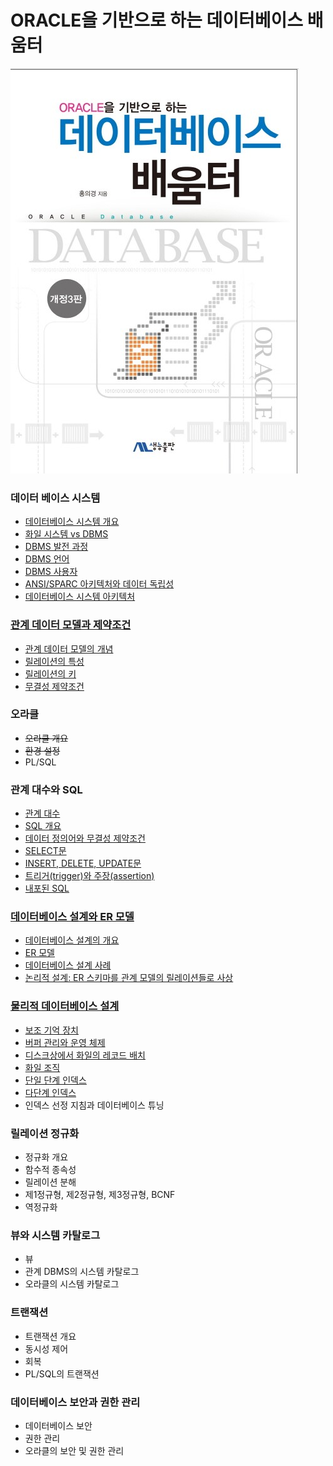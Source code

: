 # ORACLE을 기반으로 하는 데이터베이스 배움터

![title.jpg](./image/title.jpg)



### 데이터 베이스 시스템

- [데이터베이스 시스템 개요](./1-1.md)
- [화일 시스템 vs DBMS](./1-2.md)
- [DBMS 발전 과정](./1-3.md)
- [DBMS 언어](./1-4.md)
- [DBMS 사용자](./1-5.md)
- [ANSI/SPARC 아키텍처와 데이터 독립성](./1-6.md)
- [데이터베이스 시스템 아키텍처](./1-7.md)

### [관계 데이터 모델과 제약조건](./2-0.md)

- [관계 데이터 모델의 개념](./2-1.md)
- [릴레이션의 특성](./2-2.md)
- [릴레이션의 키](./2-3.md)
- [무결성 제약조건](./2-4.md)

### 오라클

- ~~오라클 개요~~
- ~~환경 설정~~
- PL/SQL

### 관계 대수와 SQL

- [관계 대수](./4-1.md)
- [SQL 개요](./4-2.md)
- [데이터 정의어와 무결성 제약조건](./4-3.md)
- [SELECT문](./4-4.md)
- [INSERT, DELETE, UPDATE문](./4-5.md)
- [트리거(trigger)와 주장(assertion)](./4-6.md)
- [내포된 SQL](./4-7.md)

### [데이터베이스 설계와 ER 모델](./5-0.md)

- [데이터베이스 설계의 개요](./5-1.md)
- [ER 모델](./5-2.md)
- [데이터베이스 설계 사례](./5-3.md)
- [논리적 설계: ER 스키마를 관계 모델의 릴레이션들로 사상](./5-4.md)

### [물리적 데이터베이스 설계](./6-0.md)

- [보조 기억 장치](./6-1.md)
- [버퍼 관리와 운영 체제](./6-2.md)
- [디스크상에서 화일의 레코드 배치](./6-3.md)
- [화일 조직](./6-4.md)
- [단일 단계 인덱스](./6-5.md)
- [다단계 인덱스](./6-6.md)
- 인덱스 선정 지침과 데이터베이스 튜닝

### 릴레이션 정규화

- 정규화 개요
- 함수적 종속성
- 릴레이션 분해
- 제1정규형, 제2정규형, 제3정규형, BCNF
- 역정규화

### 뷰와 시스템 카탈로그

- 뷰
- 관계 DBMS의 시스템 카탈로그
- 오라클의 시스템 카탈로그

### 트랜잭션

- 트랜잭션 개요
- 동시성 제어
- 회복
- PL/SQL의 트랜잭션

### 데이터베이스 보안과 권한 관리

- 데이터베이스 보안
- 권한 관리
- 오라클의 보안 및 권한 관리

